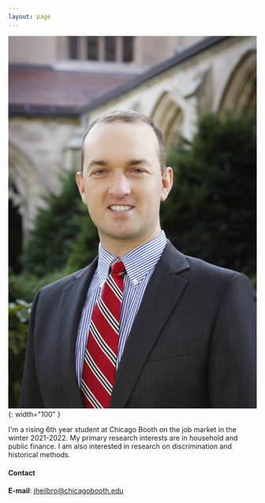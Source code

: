 ```yaml
---
layout: page
---
```


![prof_pic](/images/JohnHeilbron-010.jpg){: width="100" }

I'm a rising 6th year student at Chicago Booth on the job market in the winter 2021-2022. My primary research interests are in household and public finance. I am also interested in research on discrimination and historical methods. 

#### Contact

**E-mail**: [jheilbro@chicagobooth.edu](mailto:jheilbro@chicagobooth.edu)
